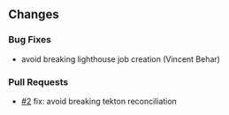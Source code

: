## Changes

### Bug Fixes

* avoid breaking lighthouse job creation (Vincent Behar)

### Pull Requests

* [#2](https://github.com/jenkins-x/lighthouse-telemetry-plugin/pull/2) fix: avoid breaking tekton reconciliation
